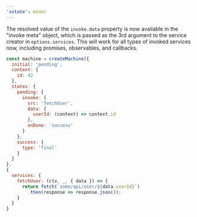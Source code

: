 ```yaml
---
'xstate': minor
---
```


The resolved value of the `invoke.data` property is now available in the "invoke meta" object, which is passed as the 3rd argument to the service creator in `options.services`. This will work for all types of invoked services now, including promises, observables, and callbacks.

```js
const machine = createMachine({
  initial: 'pending',
  context: {
    id: 42
  },
  states: {
    pending: {
      invoke: {
        src: 'fetchUser',
        data: {
          userId: (context) => context.id
        },
        onDone: 'success'
      }
    },
    success: {
      type: 'final'
    }
  }
},
{
  services: {
    fetchUser: (ctx, _, { data }) => {
      return fetch(`some/api/user/${data.userId}`)
        .then(response => response.json());
    }
  }
}
```
